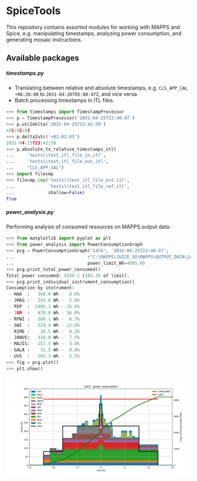 # SpiceTools
This repository contains assorted modules for working with MAPPS and
Spice, e.g. manipulating timestamps, analyzing power consumption,
and generating mosaic instructions.

## Available packages

##### timestamps.py
 - Translating between relative and absolute timestamps, e.g.
 `CLS_APP_CAL +06:28:00` to `2031-04-26T05:08:47Z`, and vice versa.
 - Batch processing timestamps in ITL files.

```python
>>> from timestamps import TimestampProcessor
>>> p = TimestampProcessor('2031-04-25T22:40:47')
>>> p.utc2delta('2031-04-25T23:42:50')
+01:02:03
>>> p.delta2utc('+01:02:03')
2031-04-25T23:42:50
>>> p.absolute_to_relative_timestamps_itl(
...     'tests\\test_itl_file_in.itl',
...     'tests\\test_itl_file_out.itl',
...     "CLS_APP_CAL")
>>> import filecmp
>>> filecmp.cmp('tests\\test_itl_file_out.itl',
...             'tests\\test_itl_file_ref.itl',
...             shallow=False)
True
```

##### power_analysis.py
Performing analysis of consumed resources on MAPPS output data:
```python
>>> from matplotlib import pyplot as plt
>>> from power_analysis import PowerConsumptionGraph
>>> pcg = PowerConsumptionGraph("14C6", '2031-04-25T22:40:47',
...                            r"C:\MAPPS\JUICE_SO\MAPPS\OUTPUT_DATA\14C6_COMPLETE_test_resources.csv",
...                            power_limit_Wh=4065.0)
>>> pcg.print_total_power_consumed()
Total power consumed: 4199.1 (103.3% of limit).
>>> pcg.print_individual_instrument_consumption()
Consumption by instrument:
 - HAA  :   360.0 Wh -  8.6%
 - JMAG :   243.6 Wh -  5.8%
 - PEP  :  1495.1 Wh - 35.6%
 - 3GM  :   670.0 Wh - 16.0%
 - RPWI :   280.1 Wh -  6.7%
 - SWI  :   529.4 Wh - 12.6%
 - RIME :    10.5 Wh -  0.2%
 - JANUS:   316.0 Wh -  7.5%
 - MAJIS:   157.5 Wh -  3.8%
 - GALA :    31.5 Wh -  0.8%
 - UVS  :   105.3 Wh -  2.5%
>>> fig = pcg.plot()
>>> plt.show()
```

![](img/power_graph.png)